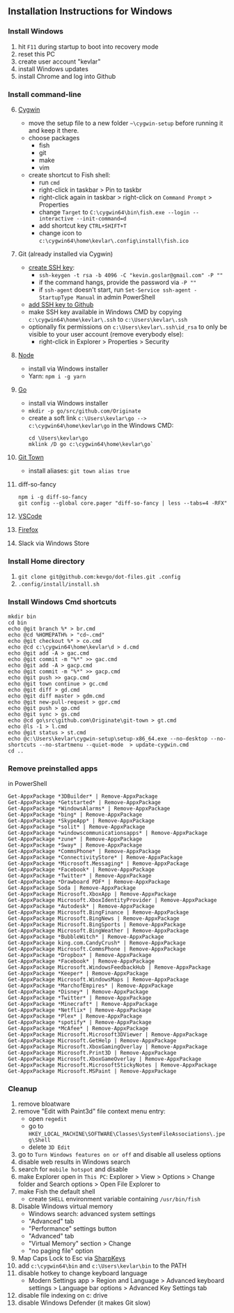 ## Installation Instructions for Windows

### Install Windows

1. hit `F11` during startup to boot into recovery mode
1. reset this PC
1. create user account "kevlar"
1. install Windows updates
1. install Chrome and log into Github

### Install command-line

6. [Cygwin](https://www.cygwin.com)

   - move the setup file to a new folder `~\cygwin-setup` before running it and keep it there.
   - choose packages
     - fish
     - git
     - make
     - vim
   - create shortcut to Fish shell:
     - run `cmd`
     - right-click in taskbar > Pin to taskbr
     - right-click again in taskbar > right-click on `Command Prompt` > Properties
     - change `Target` to `C:\cygwin64\bin\fish.exe --login --interactive --init-command=d`
     - add shortcut key `CTRL+SHIFT+T`
     - change icon to `c:\cygwin64\home\kevlar\.config\install\fish.ico`

1. Git (already installed via Cygwin)
    - [create SSH key](https://help.github.com/articles/generating-a-new-ssh-key-and-adding-it-to-the-ssh-agent): 
      - `ssh-keygen -t rsa -b 4096 -C "kevin.goslar@gmail.com" -P ""`
      - if the command hangs, provide the password via `-P ""`
      - if `ssh-agent` doesn't start, run `Set-Service ssh-agent -StartupType Manual` in admin PowerShell
    - [add SSH key to Github](https://help.github.com/articles/adding-a-new-ssh-key-to-your-github-account)
    - make SSH key available in Windows CMD by copying `c:\cygwin64\home\kevlar\.ssh` to `c:\Users\kevlar\.ssh`
    - optionally fix permissions on `c:\Users\kevlar\.ssh\id_rsa` to only be visible to your user account (remove everybody else):
      - right-click in Explorer > Properties > Security 
1. [Node](https://nodejs.org/en/download)
    - install via Windows installer
    - Yarn: `npm i -g yarn`
1. [Go](https://golang.org/dl)
    - install via Windows installer
    - `mkdir -p go/src/github.com/Originate`
    - create a soft link `c:\Users\kevlar\go --> c:\cygwin64\home\kevlar\go` in the Windows CMD:
        ```
        cd \Users\kevlar\go
        mklink /D go c:\cygwin64\home\kevlar\go`
        ```
1. [Git Town](https://github.com/Originate/git-town)
    - install aliases: `git town alias true`
1. diff-so-fancy

    ```
    npm i -g diff-so-fancy
    git config --global core.pager "diff-so-fancy | less --tabs=4 -RFX"
    ```
1. [VSCode](../vscode/README.md)
1. [Firefox](https://www.mozilla.org/en-US/firefox/new)
1. Slack via Windows Store


### Install Home directory

1. `git clone git@github.com:kevgo/dot-files.git .config`
1. `.config/install/install.sh`

### Install Windows Cmd shortcuts

```
mkdir bin
cd bin
echo @git branch %* > br.cmd
echo @cd %HOMEPATH% > "cd~.cmd"
echo @git checkout %* > co.cmd
echo @cd c:\cygwin64\home\kevlar\d > d.cmd
echo @git add -A > gac.cmd
echo @git commit -m "%*" >> gac.cmd
echo @git add -A > gacp.cmd
echo @git commit -m "%*" >> gacp.cmd
echo @git push >> gacp.cmd
echo @git town continue > gc.cmd
echo @git diff > gd.cmd
echo @git diff master > gdm.cmd
echo @git new-pull-request > gpr.cmd
echo @git push > gp.cmd
echo @git sync > gs.cmd
echo @cd go\src\github.com\Originate\git-town > gt.cmd
echo @ls -1 > l.cmd
echo @git status > st.cmd
echo @c:\Users\kevlar\cygwin-setup\setup-x86_64.exe --no-desktop --no-shortcuts --no-startmenu --quiet-mode  > update-cygwin.cmd
cd ..
```

### Remove preinstalled apps

in PowerShell

```
Get-AppxPackage *3DBuilder* | Remove-AppxPackage
Get-AppxPackage *Getstarted* | Remove-AppxPackage
Get-AppxPackage *WindowsAlarms* | Remove-AppxPackage
Get-AppxPackage *bing* | Remove-AppxPackage
Get-AppxPackage *SkypeApp* | Remove-AppxPackage
Get-AppxPackage *solit* | Remove-AppxPackage
Get-AppxPackage *windowscommunicationsapps* | Remove-AppxPackage
Get-AppxPackage *zune* | Remove-AppxPackage
Get-AppxPackage *Sway* | Remove-AppxPackage
Get-AppxPackage *CommsPhone* | Remove-AppxPackage
Get-AppxPackage *ConnectivityStore* | Remove-AppxPackage
Get-AppxPackage *Microsoft.Messaging* | Remove-AppxPackage
Get-AppxPackage *Facebook* | Remove-AppxPackage
Get-AppxPackage *Twitter* | Remove-AppxPackage
Get-AppxPackage *Drawboard PDF* | Remove-AppxPackage
Get-AppxPackage Soda | Remove-AppxPackage
Get-AppxPackage Microsoft.XboxApp | Remove-AppxPackage
Get-AppxPackage Microsoft.XboxIdentityProvider | Remove-AppxPackage
Get-AppxPackage *Autodesk* | Remove-AppxPackage
Get-AppxPackage Microsoft.BingFinance | Remove-AppxPackage
Get-AppxPackage Microsoft.BingNews | Remove-AppxPackage
Get-AppxPackage Microsoft.BingSports | Remove-AppxPackage
Get-AppxPackage Microsoft.BingWeather | Remove-AppxPackage
Get-AppxPackage *BubbleWitch* | Remove-AppxPackage
Get-AppxPackage king.com.CandyCrush* | Remove-AppxPackage
Get-AppxPackage Microsoft.CommsPhone | Remove-AppxPackage
Get-AppxPackage *Dropbox* | Remove-AppxPackage
Get-AppxPackage *Facebook* | Remove-AppxPackage
Get-AppxPackage Microsoft.WindowsFeedbackHub | Remove-AppxPackage
Get-AppxPackage *Keeper* | Remove-AppxPackage
Get-AppxPackage Microsoft.WindowsMaps | Remove-AppxPackage
Get-AppxPackage *MarchofEmpires* | Remove-AppxPackage
Get-AppxPackage *Disney* | Remove-AppxPackage
Get-AppxPackage *Twitter* | Remove-AppxPackage
Get-AppxPackage *Minecraft* | Remove-AppxPackage  
Get-AppxPackage *Netflix* | Remove-AppxPackage
Get-AppxPackage *Plex* | Remove-AppxPackage
Get-AppxPackage *spotify* | Remove-AppxPackage
Get-AppxPackage *McAfee* | Remove-AppxPackage
Get-AppxPackage Microsoft.Microsoft3DViewer | Remove-AppxPackage
Get-AppxPackage Microsoft.GetHelp | Remove-AppxPackage
Get-AppxPackage Microsoft.XboxGamingOverlay | Remove-AppxPackage
Get-AppxPackage Microsoft.Print3D | Remove-AppxPackage
Get-AppxPackage Microsoft.XboxGameOverlay | Remove-AppxPackage
Get-AppxPackage Microsoft.MicrosoftStickyNotes | Remove-AppxPackage
Get-AppxPackage Microsoft.MSPaint | Remove-AppxPackage
```

### Cleanup

1. remove bloatware
1. remove "Edit with Paint3d" file context menu entry:
   - open `regedit`
   - go to `HKEY_LOCAL_MACHINE\SOFTWARE\Classes\SystemFileAssociations\.jpeg\Shell`
   - delete `3D Edit`
1. go to `Turn Windows features on or off` and disable all useless options
1. disable web results in Windows search
1. search for `mobile hotspot` and disable
1. make Explorer open in `This PC`: Explorer > View > Options > Change folder and Search options > Open File Explorer to
1. make Fish the default shell
   - create `SHELL` environment variable containing `/usr/bin/fish`
1. Disable Windows virtual memory
   - Windows search: advanced system settings
   - "Advanced" tab
   - "Performance" settings button
   - "Advanced" tab
   - "Virtual Memory" section > Change
   - "no paging file" option
1. Map Caps Lock to Esc via [SharpKeys](https://github.com/randyrants/sharpkeys/releases)
1. add `c:\cygwin64\bin` and `c:\Users\kevlar\bin` to the PATH
1. disable hotkey to change keyboard language
   - Modern Settings app > Region and Language > Advanced keyboard settings > Language bar options > Advanced Key Settings tab
1. disable file indexing on c: drive
1. disable Windows Defender (it makes Git slow)
